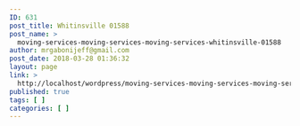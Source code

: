 ```yaml
---
ID: 631
post_title: Whitinsville 01588
post_name: >
  moving-services-moving-services-moving-services-whitinsville-01588
author: mrgabonijeff@gmail.com
post_date: 2018-03-28 01:36:32
layout: page
link: >
  http://localhost/wordpress/moving-services-moving-services-moving-services-whitinsville-01588/
published: true
tags: [ ]
categories: [ ]
---
```

